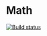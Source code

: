 # Math
[![Build status](https://ci.appveyor.com/api/projects/status/r3txn9r480kcvkpk?svg=true)](https://ci.appveyor.com/project/123Batman123/math)

